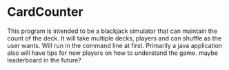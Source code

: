 # CardCounter

This program is intended to be a blackjack simulator that can maintain the count of the deck. It will take multiple decks, players and can shuffle as the user wants. Will run in the command line at first. Primarily a java application
also will have tips for new players on how to understand the game.
maybe leaderboard in the future?